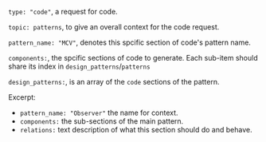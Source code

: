 `type: "code"`, a request for code.

`topic: patterns`, to give an overall context for the code request.

`pattern_name: "MCV"`, denotes this spcific section of code's pattern name.

`components:`, the spcific sections of code to generate. Each sub-item should share its index in `design_patterns`/`patterns`

`design_patterns:`, is an array of the `code` sections of the pattern.

Excerpt:
- `pattern_name: "Observer"` the name for context.
- `components:` the sub-sections of the main pattern.
- `relations:` text description of what this section should do and behave.
